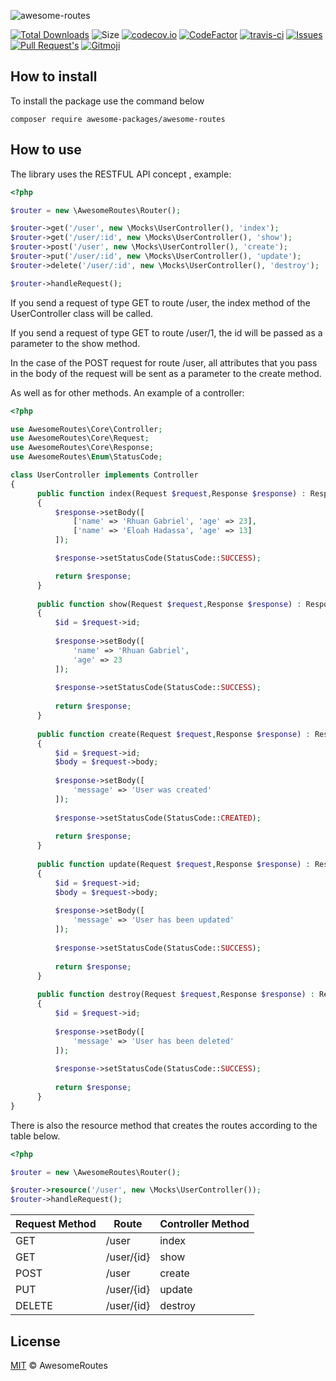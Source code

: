 ![awesome-routes](https://socialify.git.ci/awesome-packages/awesome-routes/image?description=1&forks=1&issues=1&language=1&logo=https%3A%2F%2Favatars.githubusercontent.com%2Fu%2F84918258%3Fv%3D4&owner=1&pulls=1&stargazers=1&theme=Dark)

[![Total Downloads](https://img.shields.io/packagist/dt/awesome-packages/awesome-routes?style=flat-square)](https://packagist.org/packages/awesome-packages/awesome-routes)
![Size](https://img.shields.io/github/languages/code-size/awesome-packages/awesome-routes?style=flat-square)
[![codecov.io](https://img.shields.io/codecov/c/github/awesome-packages/awesome-routes?style=flat-square)](https://codecov.io/github/awesome-packages/awesome-routes?branch=master)
[![CodeFactor](https://www.codefactor.io/repository/github/awesome-packages/awesome-routes/badge)](https://www.codefactor.io/repository/github/awesome-packages/awesome-routes)
[![travis-ci](https://img.shields.io/travis/awesome-packages/awesome-routes?style=flat-square)](https://travis-ci.com/github/awesome-packages/awesome-routes)
[![Issues](https://img.shields.io/github/issues/awesome-packages/awesome-routes?style=flat-square)](https://github.com/awesome-packages/awesome-routes/issues)
[![Pull Request's](https://img.shields.io/github/issues-pr/awesome-packages/awesome-routes?style=flat-square)](https://github.com/awesome-packages/awesome-routes/pulls)
<a href="https://gitmoji.dev">
  <img src="https://img.shields.io/badge/gitmoji-%20😜%20😍-FFDD67.svg?style=flat-square" alt="Gitmoji">
</a>
  
## How to install

To install the package use the command below

`composer require awesome-packages/awesome-routes`

## How to use

The library uses the RESTFUL API concept , example:

```php
<?php

$router = new \AwesomeRoutes\Router();

$router->get('/user', new \Mocks\UserController(), 'index');
$router->get('/user/:id', new \Mocks\UserController(), 'show');
$router->post('/user', new \Mocks\UserController(), 'create');
$router->put('/user/:id', new \Mocks\UserController(), 'update');
$router->delete('/user/:id', new \Mocks\UserController(), 'destroy');

$router->handleRequest();
```

If you send a request of type GET to route /user, the index method of the UserController class will be called.

If you send a request of type GET to route /user/1, the id will be passed as a parameter to the show method.

In the case of the POST request for route /user, all attributes that you pass in the body of the request will be sent as
a parameter to the create method.

As well as for other methods. An example of a controller:

```php
<?php

use AwesomeRoutes\Core\Controller;
use AwesomeRoutes\Core\Request;
use AwesomeRoutes\Core\Response;
use AwesomeRoutes\Enum\StatusCode;

class UserController implements Controller
{
      public function index(Request $request,Response $response) : Response
      {
          $response->setBody([
              ['name' => 'Rhuan Gabriel', 'age' => 23],
              ['name' => 'Eloah Hadassa', 'age' => 13]
          ]);

          $response->setStatusCode(StatusCode::SUCCESS);

          return $response;
      }
      
      public function show(Request $request,Response $response) : Response
      {
          $id = $request->id;
      
          $response->setBody([
              'name' => 'Rhuan Gabriel',
              'age' => 23
          ]);
  
          $response->setStatusCode(StatusCode::SUCCESS);
  
          return $response;
      }
      
      public function create(Request $request,Response $response) : Response
      {
          $id = $request->id;
          $body = $request->body;
          
          $response->setBody([
              'message' => 'User was created'
          ]);
          
          $response->setStatusCode(StatusCode::CREATED);
  
          return $response;
      }
      
      public function update(Request $request,Response $response) : Response
      {
          $id = $request->id;
          $body = $request->body;
      
          $response->setBody([
              'message' => 'User has been updated'
          ]);
          
          $response->setStatusCode(StatusCode::SUCCESS);
  
          return $response;
      }
      
      public function destroy(Request $request,Response $response) : Response
      {
          $id = $request->id;
          
          $response->setBody([
              'message' => 'User has been deleted'
          ]);
          
          $response->setStatusCode(StatusCode::SUCCESS);
  
          return $response;
      }
}
```

There is also the resource method that creates the routes according to the table below.

```php
<?php

$router = new \AwesomeRoutes\Router();

$router->resource('/user', new \Mocks\UserController());
$router->handleRequest();
```

| Request Method | Route      | Controller Method |
|----------------|------------|-------------------|
| GET            | /user      | index             |
| GET            | /user/{id} | show              |
| POST           | /user      | create            |
| PUT            | /user/{id} | update            |
| DELETE         | /user/{id} | destroy           |

## License

[MIT](LICENSE) &copy; AwesomeRoutes
